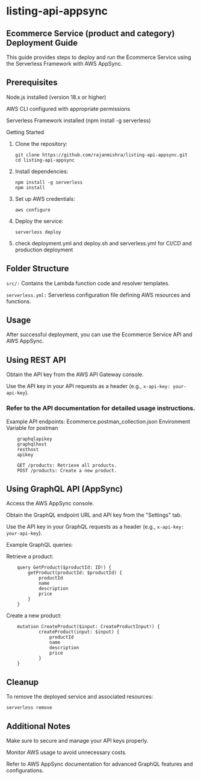 # listing-api-appsync

## Ecommerce Service (product and category) Deployment Guide
This guide provides steps to deploy and run the Ecommerce Service using the Serverless Framework with AWS AppSync.

## Prerequisites
Node.js installed (version 18.x or higher)

AWS CLI configured with appropriate permissions

Serverless Framework installed (npm install -g serverless)

Getting Started


1. Clone the repository:

    ```
    git clone https://github.com/rajanmishra/listing-api-appsync.git
    cd listing-api-appsync
    ```

2. Install dependencies:

    ```
    npm install -g serverless
    npm install
    ```


3. Set up AWS credentials:

    ```aws configure```


4. Deploy the service:

   ```serverless deploy```


5. check deployment.yml and deploy.sh and serverless.yml for CI/CD and production deployment


## Folder Structure
`src/:` Contains the Lambda function code and resolver templates.

`serverless.yml:` Serverless configuration file defining AWS resources and functions.


## Usage
After successful deployment, you can use the Ecommerce Service API and AWS AppSync.

## Using REST API
Obtain the API key from the AWS API Gateway console.

Use the API key in your API requests as a header (e.g., `x-api-key: your-api-key`).

### Refer to the API documentation for detailed usage instructions.
Example API endpoints: Ecommerce.postman_collection.json
Environment Variable for postman

```
    graphqlapikey
    graphqlhost
    resthost
    apikey
```

```
    GET /products: Retrieve all products.
    POST /products: Create a new product.
```

## Using GraphQL API (AppSync)
Access the AWS AppSync console.

Obtain the GraphQL endpoint URL and API key from the "Settings" tab.

Use the API key in your GraphQL requests as a header (e.g., `x-api-key: your-api-key`).

Example GraphQL queries:

Retrieve a product:

```
    query GetProduct($productId: ID!) {
        getProduct(productId: $productId) {
            productId
            name
            description
            price
        }
    }
```


Create a new product:

```
    mutation CreateProduct($input: CreateProductInput!) {
            createProduct(input: $input) {
                productId
                name
                description
                price
            }
    }
```


## Cleanup
To remove the deployed service and associated resources:

```serverless remove```



## Additional Notes
Make sure to secure and manage your API keys properly.

Monitor AWS usage to avoid unnecessary costs.

Refer to AWS AppSync documentation for advanced GraphQL features and configurations.
